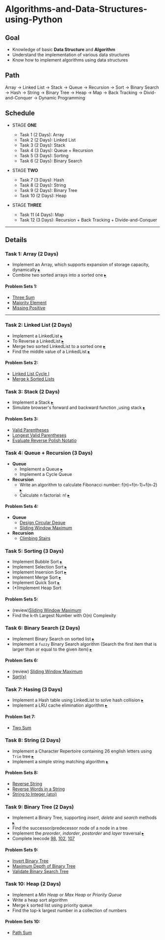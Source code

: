 # Algorithms-and-Data-Structures-using-Python

## Goal
  - Knowledge of basic **Data Structure** and **Algorithm** 
  - Understand the implementation of various data structures
  - Know how to implement algorithms using data structures
  
## Path
Array -> Linked List -> Stack -> Queue -> Recursion -> Sort -> Binary Search -> Hash -> String -> Binary Tree -> Heap -> Map -> Back Tracking -> Divid-and-Conquer -> Dynamic Programming


## Schedule
- STAGE **ONE**
  - Task 1 (2 Days): Array       
  - Task 2 (2 Days): Linked List
  - Task 3 (2 Days): Stack
  - Task 4 (3 Days): Queue + Recursion
  - Task 5 (3 Days): Sorting
  - Task 6 (2 Days): Binary Search

- STAGE **TWO**
  - Task 7 (3 Days): Hash
  - Task 8 (2 Days): String
  - Task 9 (2 Days): Binary Tree
  - Task 10 (2 Days): Heap
  
- STAGE **THREE**
  
  - Task 11 (4 Days): Map
  - Task 12 (3 Days): Recursion + Back Tracking + Divide-and-Conquer

---

## Details

### Task 1: Array (2 Days)
- Implement an Array, which supports expansion of storage capacity, dynamically [▸](https://github.com/Pyabecedarian/Algorithms-and-Data-Structures-using-Python/blob/master/Stage_1/Task1_Array/array.py)
- Combine two sorted arrays into a sorted one [▸](https://github.com/Pyabecedarian/Algorithms-and-Data-Structures-using-Python/blob/master/Stage_1/Task1_Array/merge_two_arrays.py)
#### Problem Sets 1:
- [Three Sum](https://leetcode.com/problems/3sum/)
- [Majority Element](https://leetcode.com/problems/majority-element/)
- [Missing Positive](https://leetcode.com/problems/first-missing-positive/)

***

### Task 2: Linked List (2 Days)
- Implement a LinkedList [▸](https://github.com/Pyabecedarian/Algorithms-and-Data-Structures-using-Python/blob/master/Stage_1/Task2_LinkedList/linkedlist.py)
- To Reverse a LinkedList [▸](https://github.com/Pyabecedarian/Algorithms-and-Data-Structures-using-Python/blob/master/Stage_1/Task2_LinkedList/reverse_linkedlist.py)
- Merge two sorted LinkedList to a sorted one [▸](https://github.com/Pyabecedarian/Algorithms-and-Data-Structures-using-Python/blob/master/Stage_1/Task2_LinkedList/merge_linkedlists.py)
- Find the middle value of a LinkedList [▸](https://github.com/Pyabecedarian/Algorithms-and-Data-Structures-using-Python/blob/master/Stage_1/Task2_LinkedList/middle_node.py)
#### Problem Sets 2:
- [Linked List Cycle I](https://leetcode.com/problems/linked-list-cycle/)
- [Merge k Sorted Lists](https://leetcode.com/problems/merge-k-sorted-lists/)

### Task 3: Stack (2 Days)
- Implement a Stack [▸](https://github.com/Pyabecedarian/Algorithms-and-Data-Structures-using-Python/blob/master/Stage_1/Task3_Stack/stack.py)
- Simulate browser's forward and backward function ,using stack [▸](https://github.com/Pyabecedarian/Algorithms-and-Data-Structures-using-Python/blob/master/Stage_1/Task3_Stack/browser.py)
#### Problem Sets 3:
- [Valid Parentheses](https://leetcode.com/problems/valid-parentheses/)
- [Longest Valid Parentheses](https://leetcode.com/problems/longest-valid-parentheses/)
- [Evaluate Reverse Polish Notatio](https://leetcode.com/problems/evaluate-reverse-polish-notation/)

### Task 4: Queue + Recursion (3 Days)
- **Queue**
  - Implement a Queue [▸](https://github.com/Pyabecedarian/Algorithms-and-Data-Structures-using-Python/blob/master/Stage_1/Task4_Queue_and_Recursion/queue.py)
  - Implement a Cycle Queue
- **Recursion**
  - Write an algorithm to calculate Fibonacci number: f(n)=f(n-1)+f(n-2) [▸](https://github.com/Pyabecedarian/Algorithms-and-Data-Structures-using-Python/blob/master/Stage_1/Task4_Queue_and_Recursion/fibonacci.py)
  - Calculate n factorial: n! [▸](https://github.com/Pyabecedarian/Algorithms-and-Data-Structures-using-Python/blob/master/Stage_1/Task4_Queue_and_Recursion/recursion.py)
#### Problem Sets 4:
- **Queue**
  - [Design Circular Deque](https://leetcode.com/problems/design-circular-deque/)
  - [Sliding Window Maximum](https://leetcode.com/problems/sliding-window-maximum/)
- **Recursion**
  - [Climbing Stairs](https://leetcode.com/problems/climbing-stairs/)

### Task 5: Sorting (3 Days)
- Implement Bubble Sort [▸](https://github.com/Pyabecedarian/Algorithms-and-Data-Structures-using-Python/blob/master/Stage_1/Task5_Sorting/bubble_sort.py)
- Implement Selection Sort [▸](https://github.com/Pyabecedarian/Algorithms-and-Data-Structures-using-Python/blob/master/Stage_1/Task5_Sorting/selection_sort.py)
- Implement Insersion Sort [▸](https://github.com/Pyabecedarian/Algorithms-and-Data-Structures-using-Python/blob/master/Stage_1/Task5_Sorting/insertion_sort.py)
- Implement Merge Sort [▸](https://github.com/Pyabecedarian/Algorithms-and-Data-Structures-using-Python/blob/master/Stage_1/Task5_Sorting/merge_sort.py)
- Implement Quick Sort [▸](https://github.com/Pyabecedarian/Algorithms-and-Data-Structures-using-Python/blob/master/Stage_1/Task5_Sorting/quick_sort.py)
- (*)Implement Heap Sort
#### Problem Sets 5:
- (review)[Sliding Window Maximum](https://leetcode.com/problems/sliding-window-maximum/)
- Find the k-th Largest Number with O(n) Complexity

### Task 6: Binary Search (2 Days)
- Implement Binary Search on sorted list [▸](https://github.com/Pyabecedarian/Algorithms-and-Data-Structures-using-Python/blob/master/Stage_1/Task6_Binary_Search/binary_search.py)
- Implement a `fuzzy` Binary Search algorithm (Search the first item that is larger than or equal to the given item) [▸](https://github.com/Pyabecedarian/Algorithms-and-Data-Structures-using-Python/blob/master/Stage_1/Task6_Binary_Search/fuzzy_binary_search.py)
#### Problem Sets 6:
- (review) [Sliding Window Maximum](https://leetcode.com/problems/sliding-window-maximum/)
- [Sqrt(x)](https://leetcode.com/problems/sqrtx/)

### Task 7: Hasing (3 Days)
- Implement a Hash table using LinkedList to solve hash collision [▸](https://github.com/Pyabecedarian/Algorithms-and-Data-Structures-using-Python/blob/master/Stage_2/Task7_Hasing/hash_table.py)
- Implement a LRU cache elimination algorithm [▸](https://github.com/Pyabecedarian/Algorithms-and-Data-Structures-using-Python/blob/master/Stage_2/Task7_Hasing/LRU_cache_elimination.py)
#### Problem Set 7:
- [Two Sum](https://leetcode.com/problems/two-sum/)

### Task 8: String (2 Days)
- Implement a Character Repertoire containing 26 english letters using `Trie` tree [▸](https://github.com/Pyabecedarian/Algorithms-and-Data-Structures-using-Python/blob/master/Stage_2/Task8_String/trie.py)
- Implement a simple string matching algorithm [▸](https://github.com/Pyabecedarian/Algorithms-and-Data-Structures-using-Python/blob/master/Stage_2/Task8_String/match_string.py)
#### Problem Sets 8:
- [Reverse String](https://leetcode.com/problems/reverse-string/)
- [Reverse Words in a String](https://leetcode.com/problems/reverse-words-in-a-string/)
- [String to Integer (atoi)](https://leetcode.com/problems/string-to-integer-atoi/)

### Task 9: Binary Tree (2 Days)
- Implement a Binary Tree, supporting *insert*, *delete* and *search* methods [▸](https://github.com/Pyabecedarian/Algorithms-and-Data-Structures-using-Python/blob/master/Stage_2/Task9_Binary_Tree/binary_tree.py)
- Find the successor/predecessor node of a node in a tree 
- Implement the *preorder*, *indorder*, *postorder* and *layer* traversal [▸](https://github.com/Pyabecedarian/Algorithms-and-Data-Structures-using-Python/blob/master/Stage_2/Task9_Binary_Tree/traversals.py)
- Complete leecode [98](), [102](), [107]()
#### Problem Sets 9:
- [Invert Binary Tree](https://leetcode.com/problems/invert-binary-tree/)
- [Maximum Depth of Binary Tree](https://leetcode.com/problems/maximum-depth-of-binary-tree/)
- [Validate Binary Search Tree](https://leetcode.com/problems/validate-binary-search-tree/)

### Task 10: Heap (2 Days)
- Implement a *Min Heap* or *Max Heap* or *Priority Queue*
- Write a heap sort algorithm
- Merge k sorted list using priority queue
- Find the top-k largest number in a collection of numbers
#### Problem Sets 10:
- [Path Sum](https://leetcode.com/problems/path-sum/)
